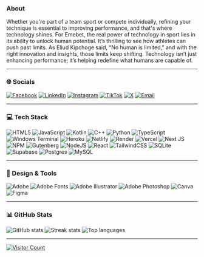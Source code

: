 ### About

Whether you're part of a team sport or compete individually, refining your technique is essential to improving performance, and that's where technology shines. For Emebet, the real power of technology in sport lies in its ability to unlock human potential. It’s thrilling to see how athletes can push past limits. As Eliud Kipchoge said, “No human is limited,” and with the right innovation and insights, those limits keep shifting. Technology isn’t just enhancing performance; it’s helping redefine what humans are capable of. 

---

### 🌐 Socials

[![Facebook](https://img.shields.io/badge/Facebook-%231877F2.svg?logo=Facebook&logoColor=white)](https://facebook.com/EmebetGM)  [![LinkedIn](https://img.shields.io/badge/LinkedIn-%230077B5.svg?logo=linkedin&logoColor=white)](https://linkedin.com/in/EmebetGirmay)  [![Instagram](https://img.shields.io/badge/Instagram-%23E4405F.svg?logo=Instagram&logoColor=white)](https://instagram.com/emebet_girmay)  [![TikTok](https://img.shields.io/badge/TikTok-%23000000.svg?logo=TikTok&logoColor=white)](https://tiktok.com/@emushgirmay)  [![X](https://img.shields.io/badge/X-black.svg?logo=X&logoColor=white)](https://x.com/@GirmayEmebet)  [![Email](https://img.shields.io/badge/Email-D14836?logo=gmail&logoColor=white)](mailto:girmaayemebet@gmail.com)  


 



---

### 💻 Tech Stack

![HTML5](https://img.shields.io/badge/html5-%23E34F26.svg?style=for-the-badge&logo=html5&logoColor=white)  ![JavaScript](https://img.shields.io/badge/javascript-%23323330.svg?style=for-the-badge&logo=javascript&logoColor=%23F7DF1E)  ![Kotlin](https://img.shields.io/badge/kotlin-%237F52FF.svg?style=for-the-badge&logo=kotlin&logoColor=white)  ![C++](https://img.shields.io/badge/c++-%2300599C.svg?style=for-the-badge&logo=c%2B%2B&logoColor=white)  ![Python](https://img.shields.io/badge/python-3670A0?style=for-the-badge&logo=python&logoColor=ffdd54)  ![TypeScript](https://img.shields.io/badge/typescript-%23007ACC.svg?style=for-the-badge&logo=typescript&logoColor=white)  ![Windows Terminal](https://img.shields.io/badge/Windows%20Terminal-%234D4D4D.svg?style=for-the-badge&logo=windows-terminal&logoColor=white)  ![Heroku](https://img.shields.io/badge/heroku-%23430098.svg?style=for-the-badge&logo=heroku&logoColor=white)  ![Netlify](https://img.shields.io/badge/netlify-%23000000.svg?style=for-the-badge&logo=netlify&logoColor=#00C7B7)  ![Render](https://img.shields.io/badge/Render-%46E3B7.svg?style=for-the-badge&logo=render&logoColor=white)  ![Vercel](https://img.shields.io/badge/vercel-%23000000.svg?style=for-the-badge&logo=vercel&logoColor=white)  ![Next JS](https://img.shields.io/badge/Next-black?style=for-the-badge&logo=next.js&logoColor=white) ![NPM](https://img.shields.io/badge/NPM-%23CB3837.svg?style=for-the-badge&logo=npm&logoColor=white)  ![Gutenberg](https://img.shields.io/badge/gutenberg-%23077CB2.svg?style=for-the-badge&logo=gutenberg&logoColor=white)  ![NodeJS](https://img.shields.io/badge/node.js-6DA55F?style=for-the-badge&logo=node.js&logoColor=white)  ![React](https://img.shields.io/badge/react-%2320232a.svg?style=for-the-badge&logo=react&logoColor=%2361DAFB)  ![TailwindCSS](https://img.shields.io/badge/tailwindcss-%2338B2AC.svg?style=for-the-badge&logo=tailwind-css&logoColor=white)  ![SQLite](https://img.shields.io/badge/sqlite-%2307405e.svg?style=for-the-badge&logo=sqlite&logoColor=white)  ![Supabase](https://img.shields.io/badge/Supabase-3ECF8E?style=for-the-badge&logo=supabase&logoColor=white)  ![Postgres](https://img.shields.io/badge/postgres-%23316192.svg?style=for-the-badge&logo=postgresql&logoColor=white)  ![MySQL](https://img.shields.io/badge/mysql-4479A1.svg?style=for-the-badge&logo=mysql&logoColor=white)  










  










---

### 🎨 Design & Tools

![Adobe](https://img.shields.io/badge/adobe-%23FF0000.svg?style=for-the-badge&logo=adobe&logoColor=white)   ![Adobe Fonts](https://img.shields.io/badge/Adobe%20Fonts-000B1D.svg?style=for-the-badge&logo=Adobe%20Fonts&logoColor=white)  ![Adobe Illustrator](https://img.shields.io/badge/adobe%20illustrator-%23FF9A00.svg?style=for-the-badge&logo=adobe%20illustrator&logoColor=white)   ![Adobe Photoshop](https://img.shields.io/badge/adobe%20photoshop-%2331A8FF.svg?style=for-the-badge&logo=adobe%20photoshop&logoColor=white)  ![Canva](https://img.shields.io/badge/Canva-%2300C4CC.svg?style=for-the-badge&logo=Canva&logoColor=white)  ![Figma](https://img.shields.io/badge/figma-%23F24E1E.svg?style=for-the-badge&logo=figma&logoColor=white)  






---

### 📊 GitHub Stats

![GitHub stats](https://github-readme-stats.vercel.app/api?username=emebetgirmay&theme=dark&hide_border=false&include_all_commits=false&count_private=false)  ![Streak stats](https://nirzak-streak-stats.vercel.app/?user=emebetgirmay&theme=dark&hide_border=false)  ![Top languages](https://github-readme-stats.vercel.app/api/top-langs/?username=emebetgirmay&theme=dark&hide_border=false&include_all_commits=false&count_private=false&layout=compact)  



---

[![Visitor Count](https://visitcount.itsvg.in/api?id=emebetgirmay&icon=0&color=0)](https://visitcount.itsvg.in)


